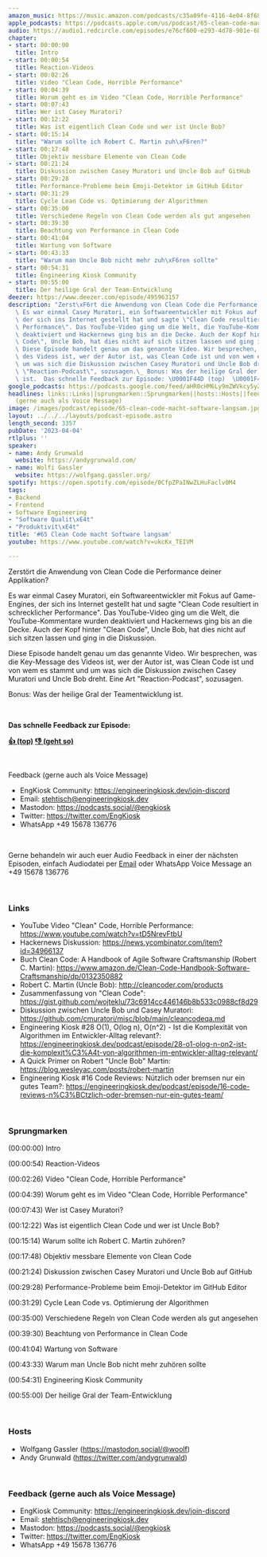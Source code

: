 ```yaml
---
amazon_music: https://music.amazon.com/podcasts/c35a09fe-4116-4e04-8f68-77d61b112e46/episodes/9c7ce32d-1ddc-4037-bf5f-9c5e98d5be9f/engineering-kiosk-65-clean-code-macht-software-langsam
apple_podcasts: https://podcasts.apple.com/us/podcast/65-clean-code-macht-software-langsam/id1603082924?i=1000607274815&uo=4
audio: https://audio1.redcircle.com/episodes/e76cf600-e293-4d78-901e-6b05ca75f656/stream.mp3
chapter:
- start: 00:00:00
  title: Intro
- start: 00:00:54
  title: Reaction-Videos
- start: 00:02:26
  title: Video "Clean Code, Horrible Performance"
- start: 00:04:39
  title: Worum geht es im Video "Clean Code, Horrible Performance"
- start: 00:07:43
  title: Wer ist Casey Muratori?
- start: 00:12:22
  title: Was ist eigentlich Clean Code und wer ist Uncle Bob?
- start: 00:15:14
  title: "Warum sollte ich Robert C. Martin zuh\xF6ren?"
- start: 00:17:48
  title: Objektiv messbare Elemente von Clean Code
- start: 00:21:24
  title: Diskussion zwischen Casey Muratori und Uncle Bob auf GitHub
- start: 00:29:28
  title: Performance-Probleme beim Emoji-Detektor im GitHub Editor
- start: 00:31:29
  title: Cycle Lean Code vs. Optimierung der Algorithmen
- start: 00:35:00
  title: Verschiedene Regeln von Clean Code werden als gut angesehen
- start: 00:39:30
  title: Beachtung von Performance in Clean Code
- start: 00:41:04
  title: Wartung von Software
- start: 00:43:33
  title: "Warum man Uncle Bob nicht mehr zuh\xF6ren sollte"
- start: 00:54:31
  title: Engineering Kiosk Community
- start: 00:55:00
  title: Der heilige Gral der Team-Entwicklung
deezer: https://www.deezer.com/episode/495963157
description: "Zerst\xF6rt die Anwendung von Clean Code die Performance deiner Applikation?\
  \ Es war einmal Casey Muratori, ein Softwareentwickler mit Fokus auf Game-Engines,\
  \ der sich ins Internet gestellt hat und sagte \"Clean Code resultiert in schrecklicher\
  \ Performance\". Das YouTube-Video ging um die Welt, die YouTube-Kommentare wurden\
  \ deaktiviert und Hackernews ging bis an die Decke. Auch der Kopf hinter \"Clean\
  \ Code\", Uncle Bob, hat dies nicht auf sich sitzen lassen und ging in die Diskussion.\
  \ Diese Episode handelt genau um das genannte Video. Wir besprechen, was die Key-Message\
  \ des Videos ist, wer der Autor ist, was Clean Code ist und von wem es stammt und\
  \ um was sich die Diskussion zwischen Casey Muratori und Uncle Bob dreht. Eine Art\
  \ \"Reaction-Podcast\", sozusagen.\_ Bonus: Was der heilige Gral der Teamentwicklung\
  \ ist.  Das schnelle Feedback zur Episode: \U0001F44D (top)  \U0001F44E (geht so)"
google_podcasts: https://podcasts.google.com/feed/aHR0cHM6Ly9mZWVkcy5yZWRjaXJjbGUuY29tLzBlY2ZkZmQ3LWZkYTEtNGMzZC05NTE1LTQ3NjcyN2Y5ZGY1ZQ/episode/YjBmOWE1M2QtNjQyMS00OWNhLWIwNDItYjk1N2MwZTAyNDU0?sa=X&ved=2ahUKEwiMuKihrY_-AhVtB1kFHZcbAhMQkfYCegQIARAF
headlines: links::Links||sprungmarken::Sprungmarken||hosts::Hosts||feedback-gerne-auch-als-voice-message::Feedback
  (gerne auch als Voice Message)
image: /images/podcast/episode/65-clean-code-macht-software-langsam.jpg
layout: ../../../layouts/podcast-episode.astro
length_second: 3357
pubDate: '2023-04-04'
rtlplus: ''
speaker:
- name: Andy Grunwald
  website: https://andygrunwald.com/
- name: Wolfi Gassler
  website: https://wolfgang.gassler.org/
spotify: https://open.spotify.com/episode/0CfpZPaINwZLHuFaclv0M4
tags:
- Backend
- Frontend
- Software Engineering
- "Software Qualit\xE4t"
- "Produktivit\xE4t"
title: '#65 Clean Code macht Software langsam'
youtube: https://www.youtube.com/watch?v=ukcKx_TEIVM

---
```

<p>Zerstört die Anwendung von Clean Code die Performance deiner Applikation?</p><p>Es war einmal Casey Muratori, ein Softwareentwickler mit Fokus auf Game-Engines, der sich ins Internet gestellt hat und sagte &#34;Clean Code resultiert in schrecklicher Performance&#34;. Das YouTube-Video ging um die Welt, die YouTube-Kommentare wurden deaktiviert und Hackernews ging bis an die Decke. Auch der Kopf hinter &#34;Clean Code&#34;, Uncle Bob, hat dies nicht auf sich sitzen lassen und ging in die Diskussion.</p><p>Diese Episode handelt genau um das genannte Video. Wir besprechen, was die Key-Message des Videos ist, wer der Autor ist, was Clean Code ist und von wem es stammt und um was sich die Diskussion zwischen Casey Muratori und Uncle Bob dreht. Eine Art &#34;Reaction-Podcast&#34;, sozusagen. </p><p>Bonus: Was der heilige Gral der Teamentwicklung ist.</p><p><br></p><p><strong>Das schnelle Feedback zur Episode:</strong></p><p><a href="https://api.openpodcast.dev/feedback/65/upvote" rel="nofollow"><strong>👍 (top)</strong></a><strong>  </strong><a href="https://api.openpodcast.dev/feedback/65/downvote" rel="nofollow"><strong>👎 (geht so)</strong></a></p><p><br></p><p>Feedback (gerne auch als Voice Message)</p><ul><li>EngKiosk Community: <a href="https://engineeringkiosk.dev/join-discord">https://engineeringkiosk.dev/join-discord</a> </li><li>Email: <a href="mailto:stehtisch@engineeringkiosk.dev" rel="nofollow">stehtisch@engineeringkiosk.dev</a></li><li>Mastodon: <a href="https://podcasts.social/@engkiosk" rel="nofollow">https://podcasts.social/@engkiosk</a></li><li>Twitter: <a href="https://twitter.com/EngKiosk" rel="nofollow">https://twitter.com/EngKiosk</a></li><li>WhatsApp +49 15678 136776</li></ul><p><br></p><p>Gerne behandeln wir auch euer Audio Feedback in einer der nächsten Episoden, einfach Audiodatei per <a href="https://engineeringkiosk.dev/kontakt/">Email</a> oder WhatsApp Voice Message an +49 15678 136776</p><p><br></p><h3 id="links">Links</h3><ul><li>YouTube Video &#34;Clean&#34; Code, Horrible Performance: <a href="https://www.youtube.com/watch?v=tD5NrevFtbU" rel="nofollow">https://www.youtube.com/watch?v=tD5NrevFtbU</a></li><li>Hackernews Diskussion: <a href="https://news.ycombinator.com/item?id=34966137" rel="nofollow">https://news.ycombinator.com/item?id=34966137</a></li><li>Buch Clean Code: A Handbook of Agile Software Craftsmanship (Robert C. Martin): <a href="https://www.amazon.de/Clean-Code-Handbook-Software-Craftsmanship/dp/0132350882" rel="nofollow">https://www.amazon.de/Clean-Code-Handbook-Software-Craftsmanship/dp/0132350882</a></li><li>Robert C. Martin (Uncle Bob): <a href="http://cleancoder.com/products" rel="nofollow">http://cleancoder.com/products</a></li><li>Zusammenfassung von &#34;Clean Code&#34;: <a href="https://gist.github.com/wojteklu/73c6914cc446146b8b533c0988cf8d29" rel="nofollow">https://gist.github.com/wojteklu/73c6914cc446146b8b533c0988cf8d29</a></li><li>Diskussion zwischen Uncle Bob und Casey Muratori: <a href="https://github.com/cmuratori/misc/blob/main/cleancodeqa.md" rel="nofollow">https://github.com/cmuratori/misc/blob/main/cleancodeqa.md</a></li><li>Engineering Kiosk #28 O(1), O(log n), O(n^2) - Ist die Komplexität von Algorithmen im Entwickler-Alltag relevant?: <a href="https://engineeringkiosk.dev/podcast/episode/28-o1-olog-n-on2-ist-die-komplexit%C3%A4t-von-algorithmen-im-entwickler-alltag-relevant/">https://engineeringkiosk.dev/podcast/episode/28-o1-olog-n-on2-ist-die-komplexit%C3%A4t-von-algorithmen-im-entwickler-alltag-relevant/</a></li><li>A Quick Primer on Robert &#34;Uncle Bob&#34; Martin: <a href="https://blog.wesleyac.com/posts/robert-martin" rel="nofollow">https://blog.wesleyac.com/posts/robert-martin</a></li><li>Engineering Kiosk #16 Code Reviews: Nützlich oder bremsen nur ein gutes Team?: <a href="https://engineeringkiosk.dev/podcast/episode/16-code-reviews-n%C3%BCtzlich-oder-bremsen-nur-ein-gutes-team/">https://engineeringkiosk.dev/podcast/episode/16-code-reviews-n%C3%BCtzlich-oder-bremsen-nur-ein-gutes-team/</a></li></ul><p><br></p><h3 id="sprungmarken">Sprungmarken</h3><p>(00:00:00) Intro</p><p>(00:00:54) Reaction-Videos</p><p>(00:02:26) Video &#34;Clean Code, Horrible Performance&#34;</p><p>(00:04:39) Worum geht es im Video &#34;Clean Code, Horrible Performance&#34;</p><p>(00:07:43) Wer ist Casey Muratori?</p><p>(00:12:22) Was ist eigentlich Clean Code und wer ist Uncle Bob?</p><p>(00:15:14) Warum sollte ich Robert C. Martin zuhören?</p><p>(00:17:48) Objektiv messbare Elemente von Clean Code</p><p>(00:21:24) Diskussion zwischen Casey Muratori und Uncle Bob auf GitHub</p><p>(00:29:28) Performance-Probleme beim Emoji-Detektor im GitHub Editor</p><p>(00:31:29) Cycle Lean Code vs. Optimierung der Algorithmen</p><p>(00:35:00) Verschiedene Regeln von Clean Code werden als gut angesehen</p><p>(00:39:30) Beachtung von Performance in Clean Code</p><p>(00:41:04) Wartung von Software</p><p>(00:43:33) Warum man Uncle Bob nicht mehr zuhören sollte</p><p>(00:54:31) Engineering Kiosk Community</p><p>(00:55:00) Der heilige Gral der Team-Entwicklung</p><p><br></p><h3 id="hosts">Hosts</h3><ul><li>Wolfgang Gassler (<a href="https://mastodon.social/@woolf" rel="nofollow">https://mastodon.social/@woolf</a>)</li><li>Andy Grunwald (<a href="https://twitter.com/andygrunwald" rel="nofollow">https://twitter.com/andygrunwald</a>)</li></ul><p><br></p><h3 id="feedback-gerne-auch-als-voice-message">Feedback (gerne auch als Voice Message)</h3><ul><li>EngKiosk Community: <a href="https://engineeringkiosk.dev/join-discord">https://engineeringkiosk.dev/join-discord</a> </li><li>Email: <a href="mailto:stehtisch@engineeringkiosk.dev" rel="nofollow">stehtisch@engineeringkiosk.dev</a></li><li>Mastodon: <a href="https://podcasts.social/@engkiosk" rel="nofollow">https://podcasts.social/@engkiosk</a></li><li>Twitter: <a href="https://twitter.com/EngKiosk" rel="nofollow">https://twitter.com/EngKiosk</a></li><li>WhatsApp +49 15678 136776</li></ul>
